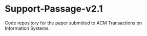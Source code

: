 # Support-Passage-v2.1
Code repository for the paper submitted to ACM Transactions on Information Systems.
